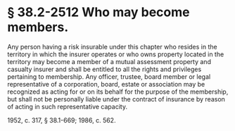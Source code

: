 # § 38.2-2512 Who may become members.

<p>Any person having a risk insurable under this chapter who resides in the territory in which the insurer operates or who owns property located in the territory may become a member of a mutual assessment property and casualty insurer and shall be entitled to all the rights and privileges pertaining to membership. Any officer, trustee, board member or legal representative of a corporation, board, estate or association may be recognized as acting for or on its behalf for the purpose of the membership, but shall not be personally liable under the contract of insurance by reason of acting in such representative capacity.</p><p>1952, c. 317, § 38.1-669; 1986, c. 562.</p>